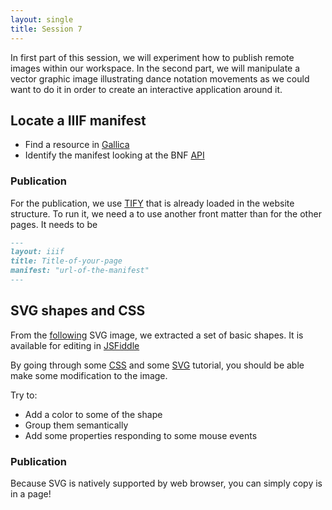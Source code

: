 ```yaml
---
layout: single
title: Session 7
---
```


In first part of this session, we will experiment how to publish remote images within our workspace. In the second part, we will manipulate a vector graphic image illustrating dance notation movements as we could want to do it in order to create an interactive application around it.

## Locate a IIIF manifest

* Find a resource in [Gallica](https://gallica.bnf.fr)
* Identify the manifest looking at the BNF [API](http://api.bnf.fr/api-iiif-de-recuperation-des-images-de-gallica)

### Publication

For the publication, we use [TIFY](https://github.com/tify-iiif-viewer/tify) that is already loaded in the website structure. To run it, we need a to use another front matter than for the other pages. It needs to be
```md
---
layout: iiif
title: Title-of-your-page
manifest: "url-of-the-manifest"
---
```

## SVG shapes and CSS

From the [following](https://commons.wikimedia.org/wiki/File:Labanotation2.svg) SVG image, we extracted a set of basic shapes. It is available for editing in [JSFiddle](https://jsfiddle.net/lpugin/ypskga23/)

By going through some [CSS](https://www.w3schools.com/css/default.asp) and some [SVG](https://www.w3schools.com/graphics/svg_intro.asp) tutorial, you should be able make some modification to the image.

Try to:
* Add a color to some of the shape
* Group them semantically
* Add some properties responding to some mouse events

### Publication

Because SVG is natively supported by web browser, you can simply copy is in a page!